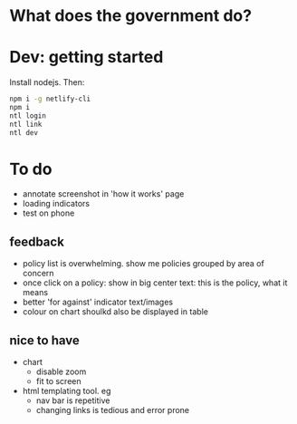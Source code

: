 # What does the government do?

# Dev: getting started
Install nodejs. Then:

```sh
npm i -g netlify-cli
npm i
ntl login
ntl link
ntl dev
```

# To do
- annotate screenshot in 'how it works' page
- loading indicators
- test on phone
## feedback
- policy list is overwhelming. show me policies grouped by area of concern
- once click on a policy: show in big center text: this is the policy, what it means
- better 'for against' indicator text/images
- colour on chart shoulkd also be displayed in table
## nice to have
- chart
  - disable zoom
  - fit to screen
- html templating tool. eg
  - nav bar is repetitive
  - changing links is tedious and error prone
